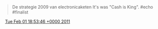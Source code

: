 > De strategie 2009 van electronicaketen It's was "Cash is King"\. \#echo \#finalist

<img src="../../media/tweet.ico" width="12" /> [Tue Feb 01 18:53:46 +0000 2011](https://twitter.com/DromerDenker/status/32511944904675330)